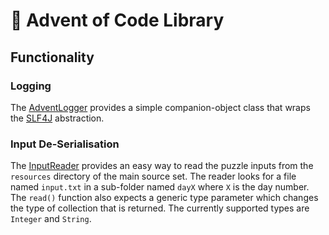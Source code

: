 # :christmas_tree: Advent of Code Library

## Functionality

### Logging
The [AdventLogger](https://git.io/JILT9) provides a simple companion-object class that wraps the
[SLF4J](http://www.slf4j.org/) abstraction.

### Input De-Serialisation
The [InputReader](https://git.io/JILkc) provides an easy way to read the puzzle inputs from the `resources` directory
of the main source set. The reader looks for a file named `input.txt` in a sub-folder named `dayX` where `X` is the day 
number. The `read()` function also expects a generic type parameter which changes the type of collection that is returned.
The currently supported types are `Integer` and `String`.